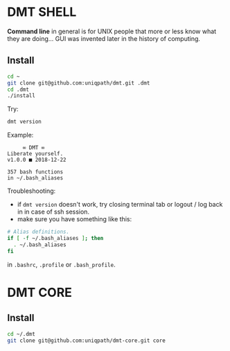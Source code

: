 # DMT SHELL

**Command line** in general is for UNIX people that more or less know what they are doing... GUI was invented later in the history of computing.

## Install

```bash
cd ~
git clone git@github.com:uniqpath/dmt.git .dmt
cd .dmt
./install
```

Try:
```bash
dmt version
```

Example:

```
     ∞ DMT ∞
Liberate yourself.
v1.0.0 ■ 2018-12-22

357 bash functions
in ~/.bash_aliases
```

Troubleshooting:

- if `dmt version` doesn't work, try closing terminal tab or logout / log back in in case of ssh session.
- make sure you have something like this:

```bash
# Alias definitions.
if [ -f ~/.bash_aliases ]; then
  . ~/.bash_aliases
fi
```

in `.bashrc`, `.profile` or `.bash_profile`.

# DMT CORE

## Install

```bash
cd ~/.dmt
git clone git@github.com:uniqpath/dmt-core.git core
```
